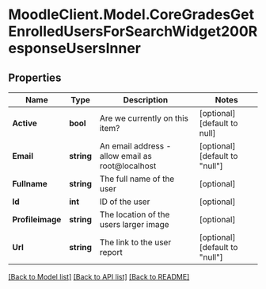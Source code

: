 # MoodleClient.Model.CoreGradesGetEnrolledUsersForSearchWidget200ResponseUsersInner

## Properties

Name | Type | Description | Notes
------------ | ------------- | ------------- | -------------
**Active** | **bool** | Are we currently on this item? | [optional] [default to null]
**Email** | **string** | An email address - allow email as root@localhost | [optional] [default to "null"]
**Fullname** | **string** | The full name of the user | [optional] 
**Id** | **int** | ID of the user | [optional] 
**Profileimage** | **string** | The location of the users larger image | [optional] 
**Url** | **string** | The link to the user report | [optional] [default to "null"]

[[Back to Model list]](../README.md#documentation-for-models) [[Back to API list]](../README.md#documentation-for-api-endpoints) [[Back to README]](../README.md)

